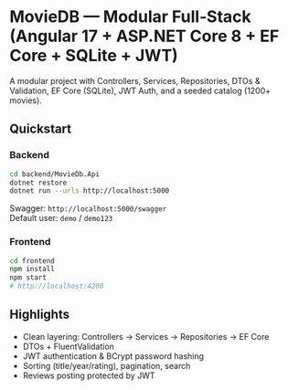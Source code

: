 # MovieDB — Modular Full‑Stack (Angular 17 + ASP.NET Core 8 + EF Core + SQLite + JWT)

A modular project with Controllers, Services, Repositories, DTOs & Validation, EF Core (SQLite), JWT Auth, and a seeded catalog (1200+ movies).

## Quickstart
### Backend
```bash
cd backend/MovieDb.Api
dotnet restore
dotnet run --urls http://localhost:5000
```
Swagger: `http://localhost:5000/swagger`  
Default user: `demo` / `demo123`

### Frontend
```bash
cd frontend
npm install
npm start
# http://localhost:4200
```

## Highlights
- Clean layering: Controllers → Services → Repositories → EF Core
- DTOs + FluentValidation
- JWT authentication & BCrypt password hashing
- Sorting (title/year/rating), pagination, search
- Reviews posting protected by JWT
